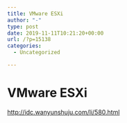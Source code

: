 ```yaml
---
title: VMware ESXi
author: "-"
type: post
date: 2019-11-11T10:21:20+00:00
url: /?p=15138
categories:
  - Uncategorized

---
```

# VMware ESXi
http://idc.wanyunshuju.com/li/580.html